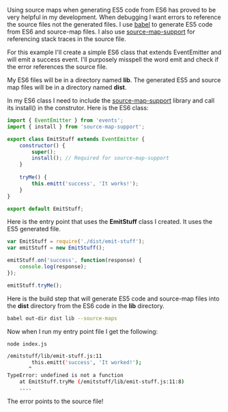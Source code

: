 Using source maps when generating ES5 code from ES6 has proved to be very helpful in my development. When debugging I want errors to reference the source files not the generated files. I use [babel](https://github.com/babel/babel) to generate ES5 code from ES6 and source-map files. I also use [source-map-support](https://github.com/evanw/node-source-map-support) for referencing stack traces in the source file.

For this example I'll create a simple ES6 class that extends EventEmitter and will emit a success event. I'll purposely misspell the word emit and check if the error references the source file.

My ES6 files will be in a directory named **lib**. The generated ES5 and source map files will be in a directory named **dist**. 

In my ES6 class I need to include the [source-map-support](https://github.com/evanw/node-source-map-support) library and call its install() in the construtor.
Here is the ES6 class:

```js
import { EventEmitter } from 'events';
import { install } from 'source-map-support';

export class EmitStuff extends EventEmitter {
	constructor() {
		super();
		install(); // Required for source-map-support
	}
	
	tryMe() {
		this.emitt('success', 'It works!');
	}
}

export default EmitStuff;
```

Here is the entry point that uses the **EmitStuff** class I created. It uses the ES5 generated file.

```js
var EmitStuff = require('./dist/emit-stuff');
var emitStuff = new EmitStuff();

emitStuff.on('success', function(response) {
	console.log(response);
});

emitStuff.tryMe();
```

Here is the build step that will generate ES5 code and source-map files into the **dist** directory from the ES6 code in the **lib** directory.

```bash
babel out-dir dist lib --source-maps
```

Now when I run my entry point file I get the following:

```bash
node index.js

/emitstuff/lib/emit-stuff.js:11
		this.emitt('success', 'It worked!');
       ^
TypeError: undefined is not a function
    at EmitStuff.tryMe (/emitstuff/lib/emit-stuff.js:11:8)
	....
```

The error points to the source file!